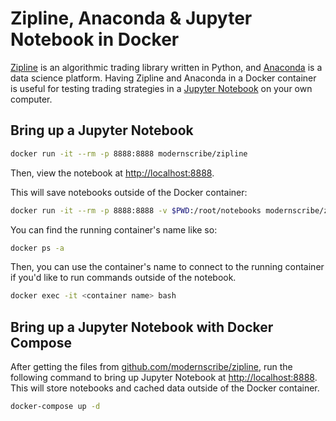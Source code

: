 Zipline, Anaconda & Jupyter Notebook in Docker
================================================================================
[Zipline](http://www.zipline.io) is an algorithmic trading library written in Python, and [Anaconda](https://www.continuum.io/anaconda-overview) is a data science platform. Having Zipline and Anaconda in a Docker container is useful for testing trading strategies in a [Jupyter Notebook](http://jupyter.org) on your own computer.


Bring up a Jupyter Notebook
--------------------------------------------------------------------------------
```sh
docker run -it --rm -p 8888:8888 modernscribe/zipline
```

Then, view the notebook at [http://localhost:8888](http://localhost:8888).

This will save notebooks outside of the Docker container:
```sh
docker run -it --rm -p 8888:8888 -v $PWD:/root/notebooks modernscribe/zipline 
```

You can find the running container's name like so:
```sh
docker ps -a
```

Then, you can use the container's name to connect to the running container if you'd like to run commands outside of the notebook.
```sh
docker exec -it <container name> bash
```


Bring up a Jupyter Notebook with Docker Compose
--------------------------------------------------------------------------------
After getting the files from [github.com/modernscribe/zipline](https://github.com/modernscribe/zipline), run the following command to bring up Jupyter Notebook at [http://localhost:8888](http://localhost:8888). This will store notebooks and cached data outside of the Docker container.
```sh
docker-compose up -d
```